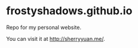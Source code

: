# frostyshadows.github.io
Repo for my personal website. 

You can visit it at http://sherryyuan.me/.
